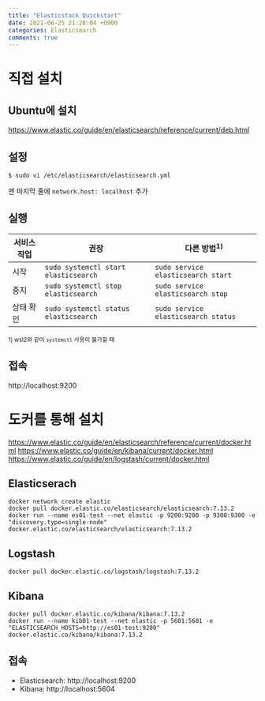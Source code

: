 ```yaml
---
title: "Elasticstack Quickstart"
date: 2021-06-25 21:28:04 +0900
categories: Elasticsearch
comments: true
---
```


# 직접 설치
## Ubuntu에 설치

https://www.elastic.co/guide/en/elasticsearch/reference/current/deb.html

## 설정
```console
$ sudo vi /etc/elasticsearch/elasticsearch.yml
```
맨 마지막 줄에 `network.host: localhost` 추가

## 실행

서비스 작업 | 권장 | 다른 방법<sup>1)</sup>
-- | -- | --
시작 | `sudo systemctl start elasticsearch` | `sudo service elasticsearch start`
중지 | `sudo systemctl stop elasticsearch` | `sudo service elasticsearch stop`
상태 확인 | `sudo systemctl status elasticsearch` | `sudo service elasticsearch status`

<sup>1) wsl2와 같이 `systemctl` 사용이 불가할 때</sup>

## 접속

http://localhost:9200

# 도커를 통해 설치
https://www.elastic.co/guide/en/elasticsearch/reference/current/docker.html
https://www.elastic.co/guide/en/kibana/current/docker.html
https://www.elastic.co/guide/en/logstash/current/docker.html

## Elasticserach

```console
docker network create elastic
docker pull docker.elastic.co/elasticsearch/elasticsearch:7.13.2
docker run --name es01-test --net elastic -p 9200:9200 -p 9300:9300 -e "discovery.type=single-node" docker.elastic.co/elasticsearch/elasticsearch:7.13.2
```

## Logstash
```console
docker pull docker.elastic.co/logstash/logstash:7.13.2
```

## Kibana
```console
docker pull docker.elastic.co/kibana/kibana:7.13.2
docker run --name kib01-test --net elastic -p 5601:5601 -e "ELASTICSEARCH_HOSTS=http://es01-test:9200" docker.elastic.co/kibana/kibana:7.13.2
```

## 접속

* Elasticsearch: http://localhost:9200
* Kibana: http://localhost:5604
